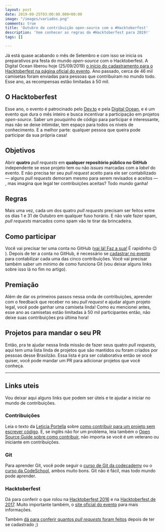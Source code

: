 ```yaml
---
layout: post
date: 2019-09-25T03:00:00.000+00:00
image: "/images/variados.png"
comments: true
title: 'Outubro de contribuição open-source com o #Hacktoberfest'
description: 'Vem conhecer as regras do #Hacktoberfest para 2019!'
tags: []

---
```

Já está quase acabando o mês de Setembro e com isso se inicia os preparativos pra festa do mundo _open-source_ com o Hacktoberfest. A Digital Ocean liberou hoje (25/09/2019) [o início do cadastramento para o Hacktoberfest na página oficial do evento](https://hacktoberfest.digitalocean.com). Ano passado, cerca de 46 mil camisetas foram enviadas para pessoas que contribuíram no mundo todo. Esse ano, as recompensas estão limitadas à 50 mil.

## O Hacktoberfest

Esse ano, o evento é patrocinado pelo [Dev.to](https://dev.to/) e pela [Digital Ocean](https://www.digitalocean.com), e é um evento que dura o mês inteiro e busca incentivar a participação em projetos _open-source_.  Saber um pouquinho de código para participar é interessante, mas não se deixe intimidar, tem espaço para todos os níveis de conhecimento. E a melhor parte: qualquer pessoa que queira pode participar da sua própria casa!

## Objetivos

Abrir **quatro** _pull requests_ em **qualquer repositório público no GitHub** independente se esse projeto tem ou não _issues_ marcadas com a _label_ do evento. E não precisa ter seu _pull request_ aceito para ele ser contabilizado — alguns _pull requests_ demoram mesmo para serem revisados e aceitos — , mas imagina que legal ter contribuições aceitas? Todo mundo ganha!

## Regras

Mais uma vez, cada um dos quatro _pull requests_ precisam ser feitos entre os dias 1 e 31 de Outubro em qualquer fuso horário. E não vale fazer spam, _pull requests_ marcados como spam vão te tirar da brincadeira.

## Como participar

Você vai precisar ter uma conta no GitHub ([vai lá! Faz a sua!](https://github.com/join?source=header-home) É rapidinho 😉 ). Depois de ter a conta no GitHub, é necessário se [cadastrar no evento](https://hacktoberfest.digitalocean.com/sign_up/register) para contabilizar cada uma das cinco contribuições. Você vai precisar também saber um mínimo de como funciona Git (vou deixar alguns links sobre isso lá no fim no artigo).

## Premiação

Além de dar os primeiros passos nessa onda de contribuições, aprender com o feedback que receber no seu _pull request_ e ajudar algum projeto legal, você pode ganhar uma camiseta linda! Como eu mencionei antes, esse ano as camisetas estão limitadas à 50 mil participantes então, não deixe suas contribuições pra última hora!

## Projetos para mandar o seu PR

Então, pra te ajudar nessa linda missão de fazer seus quatro _pull requests_, aqui tem uma lista linda de projetos que são mantidos ou foram criados por pessoas desse Brasilzão. Essa lista é pra ser colaborativa então se você quiser, você pode mandar um PR para adicionar projetos que você conheça.

***

## Links uteis

Vou deixar aqui alguns links que podem ser úteis e te ajudar a iniciar no mundo de contribuições.

### Contribuições

Leia o texto da [Leticia Portella](https://medium.com/u/fbec442246b5?source=post_page-----c5672e97193f----------------------) sobre [como contribuir para um projeto sem escrever código](https://medium.com/@leportella/como-contribuir-para-um-projeto-open-source-pela-primeira-vez-sem-escrever-c%C3%B3digo-21e55a896fb0). E, se inglês não for um problema, leia também o [Open Source Guide sobre como contribuir](https://opensource.guide/how-to-contribute/), não importa se você é um veterano ou iniciante em contribuições.

### Git

Para aprender Git, você pode seguir o [curso de Git da codecademy](https://www.codecademy.com/pt/learn/learn-git) ou o [curso da CodeSchool](https://www.codeschool.com/courses/try-git), ambos muito bons. Git não é fácil, mas todo mundo pode aprender.

### Hacktoberfest

Dá para conferir o que rolou na [Hacktoberfest 2016](https://blog.digitalocean.com/open-source-at-its-hacktoberbest/) e na [Hacktoberfest de 2017](https://blog.digitalocean.com/hacktoberfest-2017-recap/). Muito importante também, o [site oficial do evento](https://hacktoberfest.digitalocean.com/) para mais informações.

Também [dá para conferir quantos _pull requests_ foram feitos](https://hacktoberfest.digitalocean.com/stats/) depois de ter se cadastrado ;)